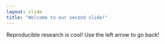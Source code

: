```yaml
---
layout: slide
title: "Welcome to our second slide!"
---
```

Reproducible research is cool!
Use the left arrow to go back!
